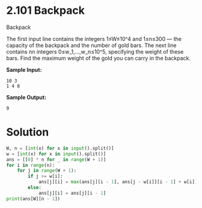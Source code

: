 # 2.101 Backpack

Backpack

The first input line contains the integers 1≤W≤10^4 and 1≤n≤300 — the capacity of the backpack and the number of gold
bars. The next line contains nn integers 0≤w_1,…,w_n≤10^5, specifying the weight of these bars. Find the maximum weight
of the gold you can carry in the backpack.

**Sample Input:**

```
10 3
1 4 8
```

**Sample Output:**

```
9
```

# Solution

```python
W, n = [int(x) for x in input().split()]
w = [int(x) for x in input().split()]
ans = [[0] * n for _ in range(W + 1)]
for i in range(n):
    for j in range(W + 1):
        if j >= w[i]:
            ans[j][i] = max(ans[j][i - 1], ans[j - w[i]][i - 1] + w[i])
        else:
            ans[j][i] = ans[j][i - 1]
print(ans[W][n - 1])
```